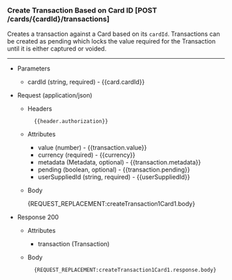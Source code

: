 <a name="post-transaction-by-cardid-anchor"></a>

### Create Transaction Based on Card ID [POST /cards/{cardId}/transactions]
Creates a transaction against a Card based on its `cardId`.
Transactions can be created as pending which locks the value required for the Transaction until it is either captured or voided. 

---
+ Parameters
    + cardId (string, required) - {{card.cardId}}

+ Request (application/json)
    + Headers
    
            {{header.authorization}}

    + Attributes
        + value (number) - {{transaction.value}}
        + currency (required) - {{currency}}
        + metadata (Metadata, optional) - {{transaction.metadata}}
        + pending (boolean, optional) - {{transaction.pending}}
        + userSuppliedId (string, required) - {{userSuppliedId}}        
        
    + Body 
        
        {REQUEST_REPLACEMENT:createTransaction1Card1.body}
    
            
    
+ Response 200
    + Attributes
        + transaction (Transaction)

    + Body

            {REQUEST_REPLACEMENT:createTransaction1Card1.response.body}

